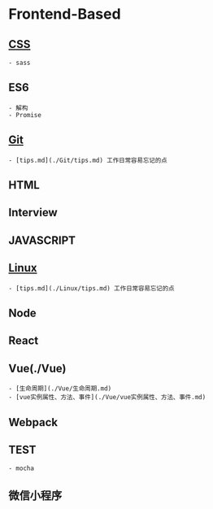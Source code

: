 # Frontend-Based

## [CSS](./CSS/)

    - sass

## ES6

    - 解构
    - Promise

## [Git](./Git)

    - [tips.md](./Git/tips.md) 工作日常容易忘记的点

## HTML

## Interview

## JAVASCRIPT

## [Linux](./Linux)
    - [tips.md](./Linux/tips.md) 工作日常容易忘记的点

## Node

## React

## Vue(./Vue)

    - [生命周期](./Vue/生命周期.md)
    - [vue实例属性、方法、事件](./Vue/vue实例属性、方法、事件.md)

## Webpack

## TEST
    - mocha

## 微信小程序